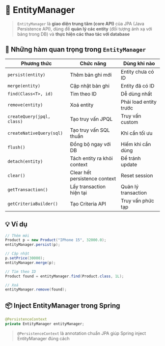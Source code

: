 # 🌱 EntityManager

> `EntityManager` là **giao diện trung tâm (core API)** của JPA (Java Persistence API),
> dùng để **quản lý các entity** (đối tượng ánh xạ với bảng trong DB) và **thực hiện các thao tác với database**

## 🧰 Những hàm quan trọng trong `EntityManager`

| Phương thức                | Chức năng                     | Dùng khi nào           |
| -------------------------- | ----------------------------- | ---------------------- |
| `persist(entity)`          | Thêm bản ghi mới              | Entity chưa có ID      |
| `merge(entity)`            | Cập nhật bản ghi              | Entity đã có ID        |
| `find(Class<T>, id)`       | Tìm theo ID                   | Dễ dùng nhất           |
| `remove(entity)`           | Xoá entity                    | Phải load entity trước |
| `createQuery(jpql, class)` | Tạo truy vấn JPQL             | Truy vấn custom        |
| `createNativeQuery(sql)`   | Tạo truy vấn SQL thuần        | Khi cần tối ưu         |
| `flush()`                  | Đồng bộ ngay với DB           | Hiếm khi cần dùng      |
| `detach(entity)`           | Tách entity ra khỏi context   | Để tránh update        |
| `clear()`                  | Clear hết persistence context | Reset session          |
| `getTransaction()`         | Lấy transaction hiện tại      | Quản lý transaction    |
| `getCriteriaBuilder()`     | Tạo Criteria API              | Truy vấn phức tạp      |

## 💡 Ví dụ

```java
// Thêm mới
Product p = new Product("IPhone 15", 32000.0);
entityManager.persist(p);

// Cập nhật
p.setPrice(30000);
entityManager.merge(p);

// Tìm theo ID
Product found = entityManager.find(Product.class, 1L);

// Xoá
entityManager.remove(found);
```

## 📦 Inject EntityManager trong Spring

```java
@PersistenceContext
private EntityManager entityManager;
```

> `@PersistenceContext` là annotation chuẩn JPA giúp Spring inject EntityManager đúng cách
